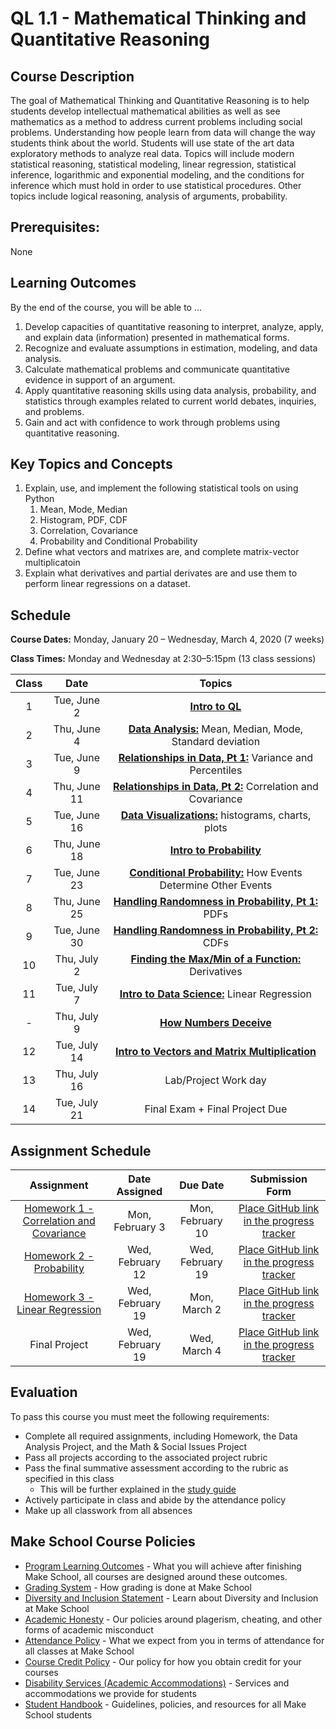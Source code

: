 # QL 1.1 - Mathematical Thinking and Quantitative Reasoning

## Course Description

The goal of Mathematical Thinking and Quantitative Reasoning is to help students develop intellectual mathematical abilities as well as see mathematics as a method to address current problems including social problems. Understanding how people learn from data will change the way students think about the world. Students will use state of the art data exploratory methods to analyze real data. Topics will include modern statistical reasoning, statistical modeling, linear regression, statistical inference, logarithmic and exponential modeling, and the conditions for inference which must hold in order to use statistical procedures.  Other topics include logical reasoning, analysis of arguments, probability.

## Prerequisites:  

None

## Learning Outcomes

By the end of the course, you will be able to ...

1. Develop capacities of quantitative reasoning to interpret, analyze, apply, and explain data (information) presented in mathematical forms.
1. Recognize and evaluate assumptions in estimation, modeling, and data analysis.
1. Calculate mathematical problems and communicate quantitative evidence in support of an argument.
1. Apply quantitative reasoning skills using data analysis, probability, and statistics through examples related to current world debates, inquiries, and problems.
1. Gain and act with confidence to work through problems using quantitative reasoning.

## Key Topics and Concepts

1. Explain, use, and implement the following statistical tools on using Python
    1. Mean, Mode, Median
    2. Histogram, PDF, CDF
    3. Correlation, Covariance
    4. Probability and Conditional Probability
1. Define what vectors and matrixes are, and complete matrix-vector multiplicatoin 
1. Explain what derivatives and partial derivates are and use them to perform linear regressions on a dataset.

## Schedule


<!-- | Class |          Date          |                 Topics                  |
|:-----:|:----------------------:|:---------------------------------------:|
|  1 |   Tue, June 2             | **[Intro to QL](https://docs.google.com/presentation/d/10puex-O20RivRpA9g6hSRr9VMEm4Ebbx5LqhmK1jXvw/edit?usp=sharing)** |
|  2 |   Thu, June 4             | **[Data Analysis:](./Notebooks/Descriptive_Statistics.ipynb)** Mean, Median, Mode, Standard deviation |
|  3 |   Tue, June 9             | **[Relationships in Data, Pt 1:](./Notebooks/relationships_data/Relationships_in_Data.ipynb)** Variance and Percentiles |
|  4 |   Thu, June 11             | **[Relationships in Data, Pt 2:](./Notebooks/relationships_data/Relationships_in_Data.ipynb)** Correlation and Covariance |
|  5 |   Tue, June 16              | **[Data Visualizations:](./Notebooks/visualizations/visualizations_in_data.ipynb)** histograms, charts, plots |
|  6 |   Thu, June 18             | **[Intro to Probability](./Notebooks/Probability.ipynb)**  |
|  7 |   Tue, June 23             | **[Conditional Probability:](./Notebooks/Conditional_Probability//Conditional_probability.ipynb)** How Events Determine Other Events |
|  8 |   Thu, June 25            | **[Handling Randomness in Probability, Pt 1:](./Notebooks/Handling_Randomness_in_Probability/pdf_cdf_Normal.ipynb)** PDFs |
|  9 |   Tue, June 30            | **[Handling Randomness in Probability, Pt 2:](./Notebooks/Handling_Randomness_in_Probability/pdf_cdf_Normal.ipynb)** CDFs |
| 10 |   Thu, July 2            | **[Finding the Max/Min of a Function:](./Notebooks/Calculus/partial_derivative.ipynb)** Derivatives |  
| 11 |   Tue, July 7             | **Intro to Data Science:** Linear Regression |
| -  |   Thu, July 9             | **NO CLASS** - Thanksgiving  |
| 12 |   Tue, July 14             | **[How Numbers Deceive](./Notebooks/Numbers_Deceive/How_Numbers_Deceive.ipynb)** |
| 13 |   Thu, July 16              | **[Intro to Vectors and  Matrix Multiplication](./Notebooks/Linear_Algebra/linear_algebra.ipynb)** |
| 14 |   Tue, July 21             | Lab/Project Work day  |
| 15 |   Thu, July 23             | Final Exam + Final Project Due | -->


**Course Dates:** Monday, January 20 – Wednesday, March 4, 2020 (7 weeks)

**Class Times:** Monday and Wednesday at 2:30–5:15pm (13 class sessions)

<!-- | Class |          Date          |                 Topics                  |
|:-----:|:----------------------:|:---------------------------------------:|
|  - |  Mon, January 20               | **NO CLASS** - MLK Day |
|  1 |  Wed, January 22               | **[Intro to QL](https://docs.google.com/presentation/d/10puex-O20RivRpA9g6hSRr9VMEm4Ebbx5LqhmK1jXvw/edit?usp=sharing)** |
|  2 |  Mon, January 27               | **[Data Analysis:](./Notebooks/Descriptive_Statistics.ipynb)** Mean, Median, Mode, Standard deviation |
|  3 |  Wed, January 29               | **[Relationships in Data, Pt 1:](./Notebooks/relationships_data/Relationships_in_Data.ipynb)** Variance and Percentiles |
|  4 |  Mon, February 3               | **[Relationships in Data, Pt 2:](./Notebooks/relationships_data/Relationships_in_Data.ipynb)** Correlation and Covariance |
|  5 |  Wed, February 5               | **[Intro to Probability](./Notebooks/Probability.ipynb)** |
|  6 |  Mon, February 10              | **[Handling Randomness in Probability, Pt 1:](./Notebooks/Handling_Randomness_in_Probability/pdf_cdf_Normal.ipynb)** PDFs |
|  7 |  Wed, February 12              | **[Handling Randomness in Probability, Pt 2:](./Notebooks/Handling_Randomness_in_Probability/pdf_cdf_Normal.ipynb)** CDFs |
|  8 |  Mon, February 17              |  **[Finding the Max/Min of a Function:](./Notebooks/Calculus/partial_derivative.ipynb)** Derivatives |
|  9 |  Wed, February 19              | **[Intro to Data Science:](./Final_Project/Final_Project.ipynb)** Linear Regression |
| 10 |  Mon, February 24              | **[How Numbers Deceive](./Notebooks/Numbers_Deceive/How_Numbers_Deceive.ipynb)**|  
| 11 |  Wed, February 26              | **[Intro to Vectors and  Matrix Multiplication](./Notebooks/Linear_Algebra/linear_algebra.ipynb)**|
| 12 |  Mon, March 2                  | Lab/Project Work day |
| 13 |  Wed, March 4                  | Presentations | -->


| Class |          Date          |                 Topics                  |
|:-----:|:----------------------:|:---------------------------------------:|
|  1 |   Tue, June 2             | **[Intro to QL](https://docs.google.com/presentation/d/10puex-O20RivRpA9g6hSRr9VMEm4Ebbx5LqhmK1jXvw/edit?usp=sharing)** |
|  2 |   Thu, June 4             | **[Data Analysis:](./Notebooks/Descriptive_Statistics.ipynb)** Mean, Median, Mode, Standard deviation |
|  3 |   Tue, June 9             | **[Relationships in Data, Pt 1:](./Notebooks/relationships_data/Relationships_in_Data.ipynb)** Variance and Percentiles |
|  4 |   Thu, June 11             | **[Relationships in Data, Pt 2:](./Notebooks/relationships_data/Relationships_in_Data.ipynb)** Correlation and Covariance |
|  5 |   Tue, June 16              | **[Data Visualizations:](./Notebooks/visualizations/visualizations_in_data.ipynb)** histograms, charts, plots |
|  6 |   Thu, June 18             | **[Intro to Probability](./Notebooks/Probability.ipynb)**  |
|  7 |   Tue, June 23             | **[Conditional Probability:](./Notebooks/Conditional_Probability//Conditional_probability.ipynb)** How Events Determine Other Events |
|  8 |   Thu, June 25            | **[Handling Randomness in Probability, Pt 1:](./Notebooks/Handling_Randomness_in_Probability/pdf_cdf_Normal.ipynb)** PDFs |
|  9 |   Tue, June 30            | **[Handling Randomness in Probability, Pt 2:](./Notebooks/Handling_Randomness_in_Probability/pdf_cdf_Normal.ipynb)** CDFs |
| 10 |   Thu, July 2            | **[Finding the Max/Min of a Function:](./Notebooks/Calculus/partial_derivative.ipynb)** Derivatives |  
| 11 |   Tue, July 7             | **[Intro to Data Science:](./Final_Project/Final_Project.ipynb)** Linear Regression  |
| -  |   Thu, July 9             | **[How Numbers Deceive](./Notebooks/Numbers_Deceive/How_Numbers_Deceive.ipynb)**   |
| 12 |   Tue, July 14             | **[Intro to Vectors and  Matrix Multiplication](./Notebooks/Linear_Algebra/linear_algebra.ipynb)**|
| 13 |   Thu, July 16              | Lab/Project Work day   |
| 14 |   Tue, July 21             | Final Exam + Final Project Due  |

## Assignment Schedule

|                        Assignment             | Date Assigned |   Due Date   |            Submission Form                   |
|:---------------------------------------------:|:-------------:|:------------:|:--------------------------------------------:|
| [Homework 1 - Correlation and Covariance]     |  Mon, February 3  |  Mon, February 10  | [Place GitHub link in the progress tracker]  |
| [Homework 2 - Probability]                    |  Wed, February 12   |   Wed, February 19 | [Place GitHub link in the progress tracker]  |
| [Homework 3 - Linear Regression]              |  Wed, February 19  |  Mon, March 2 | [Place GitHub link in the progress tracker]  |
| Final Project                                 |  Wed, February 19  |  Wed, March 4 | [Place GitHub link in the progress tracker]  |

[Homework 1 - Correlation and Covariance]: ./Assignments/HW1.ipynb
[Homework 2 - Probability]: ./Assignments/HW2.ipynb
[Homework 3 - Linear Regression]: ./Assignments/HW3.ipynb

[Place GitHub link in the progress tracker]: https://docs.google.com/spreadsheets/d/1T9CU4q9Ijg85fA5XSWPlfqbpSXuGshkL5lF6vAwWwJY/edit?usp=sharing

## Evaluation
To pass this course you must meet the following requirements:

- Complete all required assignments, including Homework, the Data Analysis Project, and the  Math & Social Issues Project
- Pass all projects according to the associated project rubric
- Pass the final summative assessment according to the rubric as specified in this class
    - This will be further explained in the [study guide](ADD_STUDY_GUIDE_LNK)
- Actively participate in class and abide by the attendance policy
- Make up all classwork from all absences

## Make School Course Policies

- [Program Learning Outcomes](https://make.sc/program-learning-outcomes) - What you will achieve after finishing Make School, all courses are designed around these outcomes.
- [Grading System](https://make.sc/grading-system) - How grading is done at Make School
- [Diversity and Inclusion Statement](https://make.sc/diversity-and-inclusion-statement) - Learn about Diversity and Inclusion at Make School
- [Academic Honesty](https://make.sc/academic-honesty-policy) - Our policies around plagerism, cheating, and other forms of academic misconduct
- [Attendance Policy](https://make.sc/attendance-policy) - What we expect from you in terms of attendance for all classes at Make School
- [Course Credit Policy](https://make.sc/course-credit-policy) - Our policy for how you obtain credit for your courses
- [Disability Services (Academic Accommodations)](https://make.sc/disability-services) - Services and accommodations we provide for students
- [Student Handbook](https://make.sc/student-handbook) - Guidelines, policies, and resources for all Make School students
